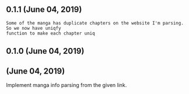 ## 0.1.1 (June 04, 2019)
	Some of the manga has duplicate chapters on the website I'm parsing. So we now have uniqfy
	function to make each chapter uniq

## 0.1.0 (June 04, 2019)


##  (June 04, 2019)
Implement manga info parsing from the given link.

